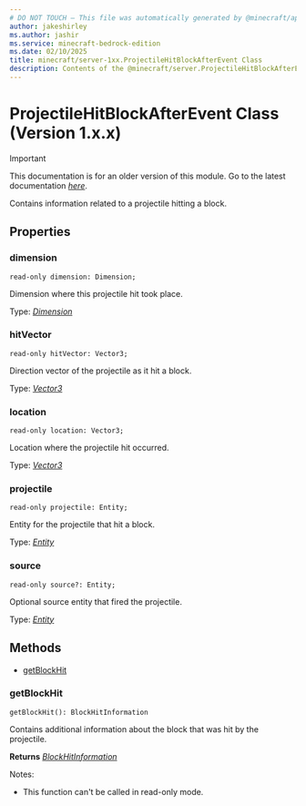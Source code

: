 ```yaml
---
# DO NOT TOUCH — This file was automatically generated by @minecraft/api-docs-generator, to report problems file an issue at https://github.com/Mojang/minecraft-scripting-libraries
author: jakeshirley
ms.author: jashir
ms.service: minecraft-bedrock-edition
ms.date: 02/10/2025
title: minecraft/server-1xx.ProjectileHitBlockAfterEvent Class
description: Contents of the @minecraft/server.ProjectileHitBlockAfterEvent class (Version 1.x.x).
---
```

# ProjectileHitBlockAfterEvent Class (Version 1.x.x)

> [!IMPORTANT]
> This documentation is for an older version of this module. Go to the latest documentation [*here*](../../../scriptapi/minecraft/server/ProjectileHitBlockAfterEvent.md).

Contains information related to a projectile hitting a block.

## Properties

### **dimension**
`read-only dimension: Dimension;`

Dimension where this projectile hit took place.

Type: [*Dimension*](Dimension.md)

### **hitVector**
`read-only hitVector: Vector3;`

Direction vector of the projectile as it hit a block.

Type: [*Vector3*](Vector3.md)

### **location**
`read-only location: Vector3;`

Location where the projectile hit occurred.

Type: [*Vector3*](Vector3.md)

### **projectile**
`read-only projectile: Entity;`

Entity for the projectile that hit a block.

Type: [*Entity*](Entity.md)

### **source**
`read-only source?: Entity;`

Optional source entity that fired the projectile.

Type: [*Entity*](Entity.md)

## Methods
- [getBlockHit](#getblockhit)

### **getBlockHit**
`
getBlockHit(): BlockHitInformation
`

Contains additional information about the block that was hit by the projectile.

**Returns** [*BlockHitInformation*](BlockHitInformation.md)
  
Notes:
- This function can't be called in read-only mode.

